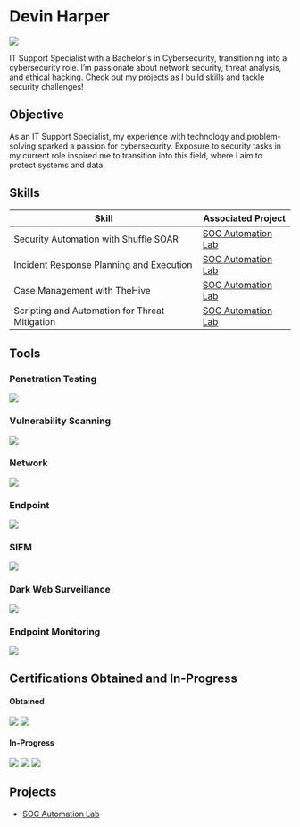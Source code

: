# Devin Harper
<a href="https://www.linkedin.com/in/devinharper16/"><img src="https://img.shields.io/badge/-LinkedIn-0072b1?&style=for-the-badge&logo=linkedin&logoColor=white" /></a>

IT Support Specialist with a Bachelor's in Cybersecurity, transitioning into a cybersecurity role. I’m passionate about network security, threat analysis, and ethical hacking. Check out my projects as I build skills and tackle security challenges! 

## Objective

As an IT Support Specialist, my experience with technology and problem-solving sparked a passion for cybersecurity. Exposure to security tasks in my current role inspired me to transition into this field, where I aim to protect systems and data.

## Skills

| Skill                                         | Associated Project         |
|-----------------------------------------------|----------------------------|
| Security Automation with Shuffle SOAR         | <a href="https://github.com/devharper21/SOC-Automation/tree/main"> SOC Automation Lab</a> |
| Incident Response Planning and Execution      | <a href="https://github.com/devharper21/SOC-Automation/tree/main"> SOC Automation Lab</a> |
| Case Management with TheHive                  | <a href="https://github.com/devharper21/SOC-Automation/tree/main"> SOC Automation Lab</a> |
| Scripting and Automation for Threat Mitigation | <a href="https://github.com/devharper21/SOC-Automation/tree/main"> SOC Automation Lab</a> |

## Tools

### Penetration Testing
<div>
    <img src="https://img.shields.io/badge/-vPenTest-FF0000?&style=for-the-badge&logo=vPenTest&logoColor=white" />
</div>

### Vulnerability Scanning
<div>
    <img src="https://img.shields.io/badge/-VulScan-008080?&style=for-the-badge&logo=VulScan&logoColor=white" />
</div>

### Network
<div>
    <img src="https://img.shields.io/badge/-Cisco%20Meraki-008C47?&style=for-the-badge&logo=Cisco&logoColor=white" />
</div>

### Endpoint
<div>
    <img src="https://img.shields.io/badge/-Kaseya%20VSA%20X-0056A4?&style=for-the-badge&logo=Kaseya&logoColor=white" />
</div>

### SIEM
<div>
    <img src="https://img.shields.io/badge/-Splunk-000000?&style=for-the-badge&logo=Splunk&logoColor=white" />
</div>

### Dark Web Surveillance
<div>
    <img src="https://img.shields.io/badge/-Dark%20Web%20ID-800080?&style=for-the-badge&logo=Kaseya&logoColor=white" />
</div>

### Endpoint Monitoring
<div>
    <img src="https://img.shields.io/badge/-Datto%20EDR-00509E?&style=for-the-badge&logo=Datto&logoColor=white" />
</div>

## Certifications Obtained and In-Progress
#### Obtained 
<div> 
<img src="https://img.shields.io/badge/-Certified%20Administrator%20in%20Kaseya%20VSA%20X-0056A4?&style=for-the-badge&logo=Kaseya&logoColor=white" />
<img src="https://img.shields.io/badge/-Kaseya%20Certified%20Administrator%20in%20IT%20Glue-800080?&style=for-the-badge&logo=Kaseya&logoColor=white" />
</div>    

#### In-Progress 
<div>
<img src="https://img.shields.io/badge/-Security%2B-FF0000?&style=for-the-badge&logo=CompTIA&logoColor=white" />
<img src="https://img.shields.io/badge/-Network%2B-007ACC?&style=for-the-badge&logo=CompTIA&logoColor=white" />
<img src="https://img.shields.io/badge/-A%2B-4D4D4D?&style=for-the-badge&logo=CompTIA&logoColor=white" />
</div>

## Projects
- <a href="https://github.com/devharper21/SOC-Automation/tree/main"> SOC Automation Lab</a>
